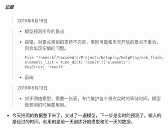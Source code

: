 
##### 记录

> 2019年6月18日

> - 模型预测所有的景点
>
> - 报错，对景点类别的支持不完善，类别可能和当天开放的景点不重合，则会出现空值的问题。
>
>   ```tex
>   File "/home/bf/Documents/Projects/helpplay/HelpPlay/web_flask/caculate/how_to_play.py", line 93, in cal_time
>   elements_list = time_dict['result']['elements']
>   KeyError: 'result'
>   ```
>
> - 前端

> 2019年6月19日
> - 对于网络模型，需要一张表，专门维护各个景点实时的等待时间，模型做预测的时候要用到。
  - 今天把爬的数据整下来了，又过了一遍模型，下一步是实时的预测了。输入的是经过的时间，利用的是前一天训练好的模型和前一天的数据。